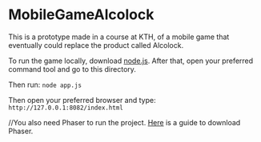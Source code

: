 # MobileGameAlcolock
This is a prototype made in a course at KTH, of a mobile game that eventually could replace the product called Alcolock. 

To run the game locally, download [node.js](https://www.npmjs.com/package/http-server).
After that, open your preferred command tool and go to this directory. 

Then run:
```node app.js```

Then open your preferred browser and type: `http://127.0.0.1:8082/index.html`

//You also need Phaser to run the project. [Here](http://phaser.io/download/stable) is a guide to download Phaser.